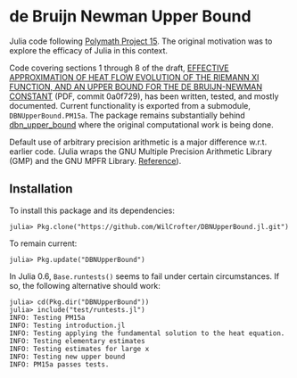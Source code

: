 # de Bruijn Newman Upper Bound

Julia code following [Polymath Project 15](http://michaelnielsen.org/polymath1/index.php?title=De_Bruijn-Newman_constant). The original motivation was to explore the efficacy of Julia in this context.

Code covering sections 1 through 8 of the draft, [EFFECTIVE APPROXIMATION OF HEAT FLOW EVOLUTION OF THE RIEMANN XI FUNCTION, AND AN UPPER BOUND FOR THE DE BRUIJN-NEWMAN CONSTANT](https://github.com/teorth/dbn_upper_bound/blob/0a0f72933da63a9589c42e3d404f4fc5b88060a7/Writeup/debruijn.pdf) (PDF, commit 0a0f729), has been written, tested, and mostly documented. Current functionality is exported from a submodule, `DBNUpperBound.PM15a`. The package remains substantially behind [dbn_upper_bound](https://github.com/teorth/dbn_upper_bound) where the original computational work is being done.

Default use of arbitrary precision arithmetic is a major difference w.r.t. earlier code. (Julia wraps the GNU Multiple Precision Arithmetic Library (GMP) and the GNU MPFR Library. [Reference](https://docs.julialang.org/en/stable/manual/integers-and-floating-point-numbers/#Arbitrary-Precision-Arithmetic-1)).

## Installation

To install this package and its dependencies:

```
julia> Pkg.clone("https://github.com/WilCrofter/DBNUpperBound.jl.git")
```
To remain current:
```
julia> Pkg.update("DBNUpperBound")
```

In Julia 0.6, `Base.runtests()` seems to fail under certain circumstances. If so, the following alternative should work:

```
julia> cd(Pkg.dir("DBNUpperBound"))
julia> include("test/runtests.jl")
INFO: Testing PM15a
INFO: Testing introduction.jl
INFO: Testing applying the fundamental solution to the heat equation.
INFO: Testing elementary estimates
INFO: Testing estimates for large x
INFO: Testing new upper bound
INFO: PM15a passes tests.
```